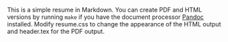 This is a simple resume in Markdown.  You can create PDF and HTML versions by
running `make` if you have the document processor
[Pandoc](http://johnmacfarlane.net/pandoc/) installed.  Modify resume.css to
change the appearance of the HTML output and header.tex for the PDF output.
